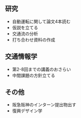 ## 研究
- 自動運転に関して論文4本読む
- 仮説を立てる
- 交通流の分析
- 打ち合わせ資料の作成

## 交通情報学
- 第2-8回までの講義のおさらい
- 中間課題の方針立てる

## その他
- 阪急阪神のインターン提出物出す
- 復興デザイン学